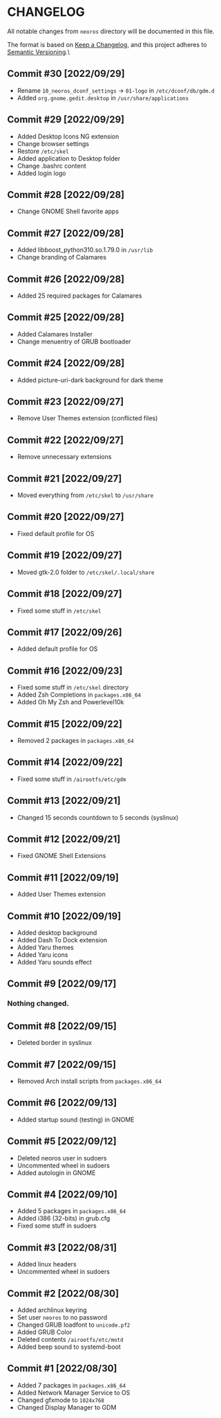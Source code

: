 # CHANGELOG
All notable changes from `neoros` directory will be documented in this file.

The format is based on [Keep a Changelog](https://keepachangelog.com/en/1.0.0/),
and this project adheres to [Semantic Versioning](https://semver.org/spec/v2.0.0.html).\

## Commit #30 [2022/09/29]
- Rename `10_neoros_dconf_settings` -> `01-logo` in `/etc/dconf/db/gdm.d`
- Added `org.gnome.gedit.desktop` in `/usr/share/applications`

## Commit #29 [2022/09/29]
- Added Desktop Icons NG extension
- Change browser settings
- Restore `/etc/skel`
- Added application to Desktop folder
- Change .bashrc content
- Added login logo

## Commit #28 [2022/09/28]
- Change GNOME Shell favorite apps

## Commit #27 [2022/09/28]
- Added libboost_python310.so.1.79.0 in `/usr/lib`
- Change branding of Calamares

## Commit #26 [2022/09/28]
- Added 25 required packages for Calamares

## Commit #25 [2022/09/28]
- Added Calamares Installer
- Change menuentry of GRUB bootloader

## Commit #24 [2022/09/28]
- Added picture-uri-dark background for dark theme

## Commit #23 [2022/09/27]
- Remove User Themes extension (conflicted files)

## Commit #22 [2022/09/27]
- Remove unnecessary extensions

## Commit #21 [2022/09/27]
- Moved everything from `/etc/skel` to `/usr/share`

## Commit #20 [2022/09/27]
- Fixed default profile for OS

## Commit #19 [2022/09/27]
- Moved gtk-2.0 folder to `/etc/skel/.local/share`

## Commit #18 [2022/09/27]
- Fixed some stuff in `/etc/skel`

## Commit #17 [2022/09/26]
- Added default profile for OS

## Commit #16 [2022/09/23]
- Fixed some stuff in `/etc/skel` directory
- Added Zsh Completions in `packages.x86_64`
- Added Oh My Zsh and Powerlevel10k

## Commit #15 [2022/09/22]
- Removed 2 packages in `packages.x86_64`

## Commit #14 [2022/09/22]
- Fixed some stuff in `/airootfs/etc/gdm`

## Commit #13 [2022/09/21]
- Changed 15 seconds countdown to 5 seconds (syslinux)

## Commit #12 [2022/09/21]
- Fixed GNOME Shell Extensions

## Commit #11 [2022/09/19]
- Added User Themes extension

## Commit #10 [2022/09/19]
- Added desktop background
- Added Dash To Dock extension
- Added Yaru themes
- Added Yaru icons
- Added Yaru sounds effect

## Commit #9 [2022/09/17]
### Nothing changed.

## Commit #8 [2022/09/15]
- Deleted border in syslinux

## Commit #7 [2022/09/15]
- Removed Arch install scripts from `packages.x86_64`

## Commit #6 [2022/09/13]
- Added startup sound (testing) in GNOME

## Commit #5 [2022/09/12]
- Deleted neoros user in sudoers
- Uncommented wheel in sudoers
- Added autologin in GNOME

## Commit #4 [2022/09/10]
- Added 5 packages in `packages.x86_64`
- Added i386 (32-bits) in grub.cfg
- Fixed some stuff in sudoers

## Commit #3 [2022/08/31]
- Added linux headers
- Uncommented wheel in sudoers

## Commit #2 [2022/08/30]
- Added archlinux keyring
- Set user `neoros` to no password
- Changed GRUB loadfont to `unicode.pf2`
- Added GRUB Color
- Deleted contents `/airootfs/etc/motd`
- Added beep sound to systemd-boot

## Commit #1 [2022/08/30]
- Added 7 packages in `packages.x86_64`
- Added Network Manager Service to OS
- Changed gfxmode to `1024x768`
- Changed Display Manager to GDM
